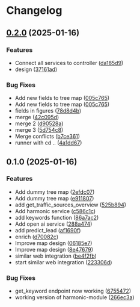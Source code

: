# Changelog

## [0.2.0](https://github.com/remi-denoyer/data-driven-hackathon-2025/compare/v0.1.0...v0.2.0) (2025-01-16)


### Features

* Connect all services to controller ([da185d9](https://github.com/remi-denoyer/data-driven-hackathon-2025/commit/da185d9c901eb48ce6838c7001fb6b75ce6fc115))
* design ([37161ad](https://github.com/remi-denoyer/data-driven-hackathon-2025/commit/37161add4274e5ab871e31327eb6f50be9ed762f))


### Bug Fixes

* Add new fields to tree map ([005c765](https://github.com/remi-denoyer/data-driven-hackathon-2025/commit/005c7653af1f6d9ba6873e99f1b4ca3611e9e05d))
* Add new fields to tree map ([005c765](https://github.com/remi-denoyer/data-driven-hackathon-2025/commit/005c7653af1f6d9ba6873e99f1b4ca3611e9e05d))
* fields in figures ([78d8d4b](https://github.com/remi-denoyer/data-driven-hackathon-2025/commit/78d8d4b967688c4c3eb00fae64220f326b603de9))
* merge ([42c095d](https://github.com/remi-denoyer/data-driven-hackathon-2025/commit/42c095d94f080bd26cebc477a4e4139d7962409a))
* merge 2 ([d90528a](https://github.com/remi-denoyer/data-driven-hackathon-2025/commit/d90528a12c782f82594d78ac71dd76805a680bae))
* merge 3 ([5d754c8](https://github.com/remi-denoyer/data-driven-hackathon-2025/commit/5d754c877f2ae701f055bcb8a4bf90382561654f))
* Merge conflicts ([b7ce361](https://github.com/remi-denoyer/data-driven-hackathon-2025/commit/b7ce361f98205bfc8b6533b26a173efb78dcfc3f))
* runner with cd .. ([4a1dd67](https://github.com/remi-denoyer/data-driven-hackathon-2025/commit/4a1dd6794d0d3003601ac0224f7219d99fde89fa))

## 0.1.0 (2025-01-16)


### Features

* Add dummy tree map ([2efdc07](https://github.com/remi-denoyer/data-driven-hackathon-2025/commit/2efdc07cb833d5c2080b7f45122e7721f3294a35))
* Add dummy tree map ([e911807](https://github.com/remi-denoyer/data-driven-hackathon-2025/commit/e9118074083f024fd71af0f549184516e2ade9a2))
* add get_traffic_sources_overview ([525b894](https://github.com/remi-denoyer/data-driven-hackathon-2025/commit/525b8941510f8dff678eff6883db5c263ce1fc57))
* Add harmonic service ([c586c1c](https://github.com/remi-denoyer/data-driven-hackathon-2025/commit/c586c1cd5087b31952b73d8c53d141a9ea918b5d))
* add keywords function ([86a7ac2](https://github.com/remi-denoyer/data-driven-hackathon-2025/commit/86a7ac270d62877b7083c567d90eabde8ed02dba))
* Add open ai service ([288a474](https://github.com/remi-denoyer/data-driven-hackathon-2025/commit/288a4743acb57ff81a3e0d6749ff12f2c51318a3))
* add predict_lead ([af1690f](https://github.com/remi-denoyer/data-driven-hackathon-2025/commit/af1690fea00477de6cfb5382b92ba819389b63c8))
* enrich ([d70082c](https://github.com/remi-denoyer/data-driven-hackathon-2025/commit/d70082c7ae782a83064275556e4f783aee3f5b04))
* Improve map design ([06185e7](https://github.com/remi-denoyer/data-driven-hackathon-2025/commit/06185e7ae4f12b11f4a56f806635df40fcecc20b))
* Improve map design ([8e47679](https://github.com/remi-denoyer/data-driven-hackathon-2025/commit/8e476797255d551a328049927deb610f3151eda0))
* similar web integration ([be4f2fb](https://github.com/remi-denoyer/data-driven-hackathon-2025/commit/be4f2fb949a17855c677ecc245fa10f23db11e9f))
* start similar web integration ([223306d](https://github.com/remi-denoyer/data-driven-hackathon-2025/commit/223306dd9b73e5f3a70a5375d7b2d980217a4499))


### Bug Fixes

* get_keyword endpoint now working ([6755472](https://github.com/remi-denoyer/data-driven-hackathon-2025/commit/6755472c1a00ebe983391acf78a00aa977e4b444))
* working version of harmonic-module ([266ec3a](https://github.com/remi-denoyer/data-driven-hackathon-2025/commit/266ec3ae94735d1b47b3ee3d8aad92d9f1ee2289))
